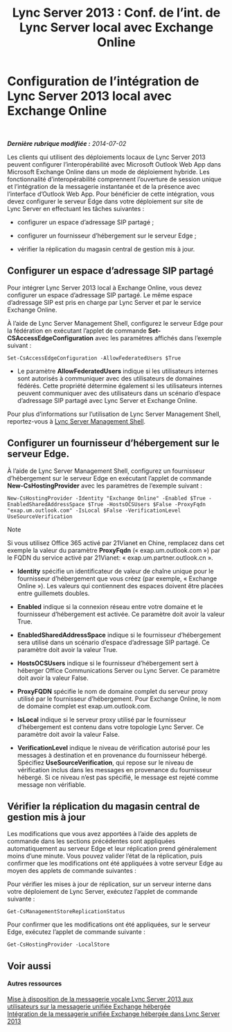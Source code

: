 ﻿---
title: "Lync Server 2013 : Conf. de l’int. de Lync Server local avec Exchange Online"
TOCTitle: Configuration de l’intégration de Lync Server 2013 local avec Exchange Online
ms:assetid: 95a20117-2064-43c4-94fe-cac892cadb6f
ms:mtpsurl: https://technet.microsoft.com/fr-fr/library/Hh533880(v=OCS.15)
ms:contentKeyID: 49298127
ms.date: 05/20/2016
mtps_version: v=OCS.15
ms.translationtype: HT
---

# Configuration de l’intégration de Lync Server 2013 local avec Exchange Online

 

_**Dernière rubrique modifiée :** 2014-07-02_

Les clients qui utilisent des déploiements locaux de Lync Server 2013 peuvent configurer l’interopérabilité avec Microsoft Outlook Web App dans Microsoft Exchange Online dans un mode de déploiement hybride. Les fonctionnalité d’interopérabilité comprennent l’ouverture de session unique et l’intégration de la messagerie instantanée et de la présence avec l’interface d’Outlook Web App. Pour bénéficier de cette intégration, vous devez configurer le serveur Edge dans votre déploiement sur site de Lync Server en effectuant les tâches suivantes :

  - configurer un espace d’adressage SIP partagé ;

  - configurer un fournisseur d’hébergement sur le serveur Edge ;

  - vérifier la réplication du magasin central de gestion mis à jour.

## Configurer un espace d’adressage SIP partagé

Pour intégrer Lync Server 2013 local à Exchange Online, vous devez configurer un espace d’adressage SIP partagé. Le même espace d’adressage SIP est pris en charge par Lync Server et par le service Exchange Online.

À l’aide de Lync Server Management Shell, configurez le serveur Edge pour la fédération en exécutant l’applet de commande **Set-CSAccessEdgeConfiguration** avec les paramètres affichés dans l’exemple suivant :

    Set-CsAccessEdgeConfiguration -AllowFederatedUsers $True

  - Le paramètre **AllowFederatedUsers** indique si les utilisateurs internes sont autorisés à communiquer avec des utilisateurs de domaines fédérés. Cette propriété détermine également si les utilisateurs internes peuvent communiquer avec des utilisateurs dans un scénario d’espace d’adressage SIP partagé avec Lync Server et Exchange Online.

Pour plus d’informations sur l’utilisation de Lync Server Management Shell, reportez-vous à [Lync Server Management Shell](lync-server-2013-lync-server-management-shell.md).

## Configurer un fournisseur d’hébergement sur le serveur Edge.

À l’aide de Lync Server Management Shell, configurez un fournisseur d’hébergement sur le serveur Edge en exécutant l’applet de commande **New-CsHostingProvider** avec les paramètres de l’exemple suivant :

    New-CsHostingProvider -Identity "Exchange Online" -Enabled $True -EnabledSharedAddressSpace $True -HostsOCSUsers $False -ProxyFqdn "exap.um.outlook.com" -IsLocal $False -VerificationLevel UseSourceVerification

> [!NOTE]  
> Si vous utilisez Office 365 activé par 21Vianet en Chine, remplacez dans cet exemple la valeur du paramètre <strong>ProxyFqdn</strong> (« exap.um.outlook.com ») par le FQDN du service activé par 21Vianet: « exap.um.partner.outlook.cn ».

  - **Identity** spécifie un identificateur de valeur de chaîne unique pour le fournisseur d’hébergement que vous créez (par exemple, « Exchange Online »). Les valeurs qui contiennent des espaces doivent être placées entre guillemets doubles.

  - **Enabled** indique si la connexion réseau entre votre domaine et le fournisseur d’hébergement est activée. Ce paramètre doit avoir la valeur True.

  - **EnabledSharedAddressSpace** indique si le fournisseur d’hébergement sera utilisé dans un scénario d’espace d’adressage SIP partagé. Ce paramètre doit avoir la valeur True.

  - **HostsOCSUsers** indique si le fournisseur d’hébergement sert à héberger Office Communications Server ou Lync Server. Ce paramètre doit avoir la valeur False.

  - **ProxyFQDN** spécifie le nom de domaine complet du serveur proxy utilisé par le fournisseur d’hébergement. Pour Exchange Online, le nom de domaine complet est exap.um.outlook.com.

  - **IsLocal** indique si le serveur proxy utilisé par le fournisseur d’hébergement est contenu dans votre topologie Lync Server. Ce paramètre doit avoir la valeur False.

  - **VerificationLevel** indique le niveau de vérification autorisé pour les messages à destination et en provenance du fournisseur hébergé. Spécifiez **UseSourceVerification**, qui repose sur le niveau de vérification inclus dans les messages en provenance du fournisseur hébergé. Si ce niveau n’est pas spécifié, le message est rejeté comme message non vérifiable.

## Vérifier la réplication du magasin central de gestion mis à jour

Les modifications que vous avez apportées à l’aide des applets de commande dans les sections précédentes sont appliquées automatiquement au serveur Edge et leur réplication prend généralement moins d’une minute. Vous pouvez valider l’état de la réplication, puis confirmer que les modifications ont été appliquées à votre serveur Edge au moyen des applets de commande suivantes :

Pour vérifier les mises à jour de réplication, sur un serveur interne dans votre déploiement de Lync Server, exécutez l’applet de commande suivante :

    Get-CsManagementStoreReplicationStatus

Pour confirmer que les modifications ont été appliquées, sur le serveur Edge, exécutez l’applet de commande suivante :

    Get-CsHostingProvider -LocalStore

## Voir aussi

#### Autres ressources

[Mise à disposition de la messagerie vocale Lync Server 2013 aux utilisateurs sur la messagerie unifiée Exchange hébergée](lync-server-2013-providing-lync-server-users-voice-mail-on-hosted-exchange-um.md)  
[Intégration de la messagerie unifiée Exchange hébergée dans Lync Server 2013](lync-server-2013-hosted-exchange-unified-messaging-integration.md)

